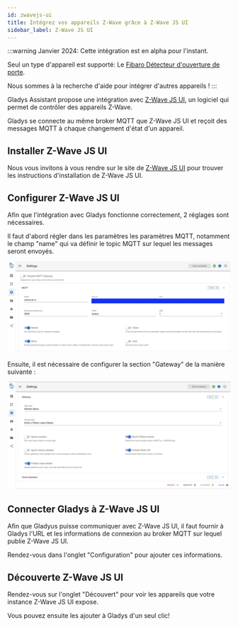 ```yaml
---
id: zwavejs-ui
title: Intégrez vos appareils Z-Wave grâce à Z-Wave JS UI
sidebar_label: Z-Wave JS UI
---
```


:::warning
Janvier 2024: Cette intégration est en alpha pour l'instant.

Seul un type d'appareil est supporté: Le [Fibaro Détecteur d'ouverture de porte](https://www.domadoo.fr/fr/peripheriques/4105-fibaro-detecteur-d-ouverture-z-wave-doorwindow-sensor-2-blanc-5902701700348.html?domid=17).

Nous sommes à la recherche d'aide pour intégrer d'autres appareils !
:::

Gladys Assistant propose une intégration avec [Z-Wave JS UI](https://zwave-js.github.io/), un logiciel qui permet de contrôler des appareils Z-Wave.

Gladys se connecte au même broker MQTT que Z-Wave JS UI et reçoit des messages MQTT à chaque changement d'état d'un appareil.

## Installer Z-Wave JS UI

Nous vous invitons à vous rendre sur le site de [Z-Wave JS UI](https://zwave-js.github.io/) pour trouver les instructions d'installation de Z-Wave JS UI.

## Configurer Z-Wave JS UI

Afin que l'intégration avec Gladys fonctionne correctement, 2 réglages sont nécessaires.

Il faut d'abord régler dans les paramètres les paramètres MQTT, notamment le champ "name" qui va définir le topic MQTT sur lequel les messages seront envoyés.

![Z-Wave JS UI Configuration MQTT](../../../../../static/img/docs/fr/configuration/zwavejs-ui/zwavejs-ui-mqtt-configuration.jpg)

Ensuite, il est nécessaire de configurer la section "Gateway" de la manière suivante :

![Z-Wave JS UI Configuration Gateway](../../../../../static/img/docs/fr/configuration/zwavejs-ui/zwavejs-ui-gateway-configuration.jpg)

## Connecter Gladys à Z-Wave JS UI

Afin que Gladyus puisse communiquer avec Z-Wave JS UI, il faut fournir à Gladys l'URL et les informations de connexion au broker MQTT sur lequel publie Z-Wave JS UI.

Rendez-vous dans l'onglet "Configuration" pour ajouter ces informations.

## Découverte Z-Wave JS UI

Rendez-vous sur l'onglet "Découvert" pour voir les appareils que votre instance Z-Wave JS UI expose.

Vous pouvez ensuite les ajouter à Gladys d'un seul clic!
